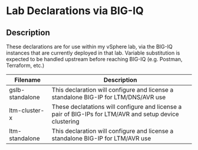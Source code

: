 # Lab Declarations via BIG-IQ

## Description

These declarations are for use within my vSphere lab, via the BIG-IQ instances that are currently deployed in that lab.  Variable substitution is expected to be handled upstream before reaching BIG-IQ (e.g. Postman, Terraform, etc.)

| Filename | Description |
| -------- | ----------- |
| gslb-standalone | This declaration will configure and license a standalone BIG-IP for LTM/DNS/AVR use |
| ltm-cluster-x | These declatations will configure and license a pair of BIG-IPs for LTM/AVR and setup device clustering |
| ltm-standalone | This declaration will configure and license a standalone BIG-IP for LTM/AVR use |